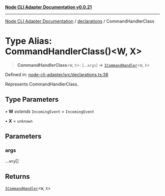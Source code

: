 [**Node CLI Adapter Documentation v0.0.21**](../../README.md)

***

[Node CLI Adapter Documentation](../../modules.md) / [declarations](../README.md) / CommandHandlerClass

# Type Alias: CommandHandlerClass()\<W, X\>

> **CommandHandlerClass**\<`W`, `X`\>: (...`args`) => [`ICommandHandler`](../interfaces/ICommandHandler.md)\<`W`, `X`\>

Defined in: [node-cli-adapter/src/declarations.ts:38](https://github.com/stonemjs/node-cli-adapter/blob/864b503e06a40512b872ced9446e09ca39f76729/src/declarations.ts#L38)

Represents CommandHandlerClass.

## Type Parameters

• **W** *extends* `IncomingEvent` = `IncomingEvent`

• **X** = `unknown`

## Parameters

### args

...`any`[]

## Returns

[`ICommandHandler`](../interfaces/ICommandHandler.md)\<`W`, `X`\>

